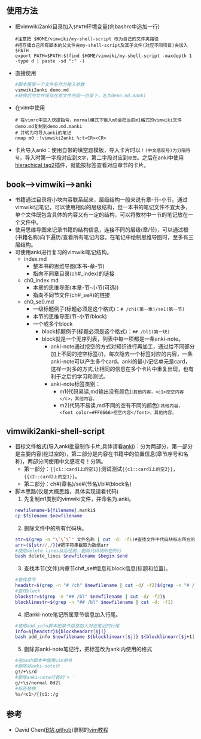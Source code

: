 ## 使用方法

+ 把vimwiki2anki目录加入`$PATH`环境变量(向bashrc中追加一行)
  ```
  #注意把 $HOME/vimwiki/my-shell-script 改为自己的文件夹路径
  #把存储自己所有脚本的父文件夹my-shell-script及其子文件(对应不同项目)夹加入$PATH
  export PATH=$PATH:$(find $HOME/vimwiki/my-shell-script -maxdepth 1 -type d | paste -sd ":" -)
  ```
+ 直接使用

    ```bash
    #脚本接受一个文件名作为输入参数
    vimwiki2anki demo.md
    #转换后的文件保存在原文件的同一目录下，名为demo.md.manki
    ```

+ 在vim中使用
  ```
  # 在vimrc中加入快捷指令，normal模式下输入m0会把当前m1格式的vimwiki文件demo.md复制到demo.md.manki
  # 并转为可导入anki的笔记
  nmap m0 :!vimwiki2anki %:t<CR><CR>
  ```
+ 卡片导入anki：使用自带的填空题模板，导入卡片时以`！(中文感叹号)为分隔符号`，导入时第一字段对应到`文字`，第二字段对应到`标签`。之后在anki中使用[hierachical tag2](https://ankiweb.net/shared/info/594329229)插件，就能按标签查看对应章节的卡片。

## book-->vimwiki-->anki
+ 书籍通过目录将小块内容联系起来，层级结构一般来说有章-节-小节。通过vimwiki记笔记，可以使用相似的层级结构，但一本书的笔记文件不宜太多，单个文件既包含具体的内容又有一定的结构，可以将教材中一节的笔记放在一个文件中。
+ 使用思维导图来记录书籍的结构信息，连接不同的层级(章/节)，可以通过根(书籍名称)向下遍历/查看所有笔记内容。在笔记中绘制思维导图时，至多有三层结构。
+ 可使用anki进行复习的vimwiki笔记结构。
    + index.md
        + 整本书的思维导图(本书-章-节)
        + 指向不同章目录(ch#_index)的链接
    + ch0_index.md
        + 本章的思维导图(本章-节-小节(可选))
        + 指向不同节文件(ch#_se#)的链接
    + ch0_se0.md
        + 一级标题例子(标题必须是这个格式)：`# /ch1(第一章)/se1(第一节)`
        + 本节的思维导图(节-小节/block)
        + 一个或多个block
            + block标题例子(标题必须是这个格式)：`## /bl1(第一块)`
            + block就是一个无序列表，列表中每一项都是一条anki-note。
                + anki-note通过挖空的方式对知识进行再加工，通过给不同部分加上不同的挖空标签(<c1></c>/<c2></c>)，每次隐去一个标签对应的内容，一条anki-note可以产生多个card。anki的最小记忆单元是card，这样一对多的方式,让相同的信息在多个卡片中重复出现，也有利于之后的学习和测试。
                + anki-note标签类别：
                    + m1(代码易读,md输出没有颜色):`其他内容，<c1>挖空内容</c>，其他内容。`
                    + m2(代码不易读,md不同的空有不同的颜色):`其他内容，<font color=#FF6666>挖空内容</font>，其他内容。`
## vimwiki2anki-shell-script
+ 目标文件格式(导入anki批量制作卡片,具体请看[anki](https://docs.ankiweb.net/))：分为两部分，第一部分是主要内容(挖过空的)，第二部分是内容在书籍中的位置信息(章节序号和名称)，两部分间使用中文感叹号！分隔。
    + 第一部分：`{{c1::card1上的空1}}`测试测试`{{c1::card1上的空2}}`，`{{c2::card2上的空1}}`。
    + 第二部分：ch#(章名)/se#(节名)/bl#(block名)
+ 脚本思路(仅是大概思路，具体实现请看代码)
    1. 先复制m1类别的vimwiki文件，并命名为.anki。
    ```bash
    newfilename=${filename}.manki$
    cp $filename $newfilename
    ```
    2. 删除文件中的所有代码块。
    ```bash
    str=$(grep -n "\`\`\`" 文件名称 | cut -d: -f1)#查找文件中代码块标志所在的行数
    arr=(${str//,/})#把字符串截取为数组arr
    #使用delete_lines从后往前，删除代码块所在的行
    bash delete_lines $newfilename $begin $end
    ```
    3. 查找本节(文件)内章节ch#_se#信息和block信息(标题和位置)。
    ```bash
    #查找章节
    headstr=$(grep -n "# /ch" $newfilename | cut -d/ -f2)$(grep -n "# /ch" $newfilename | cut -d/ -f3)
    #查找block
    blockstr=$(grep -n "## /bl" $newfilename | cut -d/ -f2)$
    blocklinestr=$(grep -n "## /bl" $newfilename | cut -d: -f1)
    ```
    4. 把anki-note笔记所属章节信息加入行尾。
    ```bash
    #使用add_info脚本把章节信息加入对应笔记的行尾
    info=${headstr}${blockheadarr[$j]}
    bash add_info $newfilename ${blocklinearr[$j]} ${blocklinearr[$j+1]} $info
    ```
    5. 删除非anki-note笔记行，把标签改为anki内使用的格式
    ```bash
    #在bash脚本中使用vim命令
    #删除非anki-note行
    g!/+\s/d
    #删除anki-note行首的`+ `
    g/+\s/normal 0d2l
    #标签替换
    %s/<c1>/{{c1::/g
    ```
## 参考

+ David Chen([B站](http,,dfis://space.bilibili.com/13081489),[github](https://github.com/theniceboy))录制的[vim教程](https://www.bilibili.com/video/BV164411P7tw)
